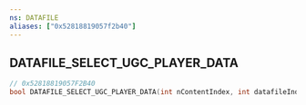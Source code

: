 ```yaml
---
ns: DATAFILE
aliases: ["0x52818819057f2b40"]
---
```

## DATAFILE_SELECT_UGC_PLAYER_DATA

```c
// 0x52818819057F2B40
bool DATAFILE_SELECT_UGC_PLAYER_DATA(int nContentIndex, int datafileIndex);
```
